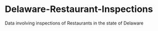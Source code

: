 # Delaware-Restaurant-Inspections
Data involving inspections of Restaurants in the state of Delaware
